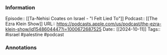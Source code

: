 ### Information

Episode:: [[Ta-Nehisi Coates on Israel - "I Felt Lied To"]]
Podcast:: [[The Ezra Klein Show]]
URL:: https://podcasts.apple.com/us/podcast/the-ezra-klein-show/id1548604447?i=1000672687525
Date:: [[2024-10-11]]
Tags:: #israel #palestine 
#podcast


### Annotations

